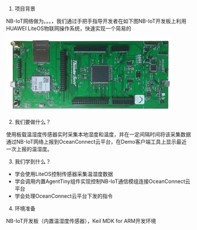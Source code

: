 1. 项目背景
	
NB-IoT网络做为。。。，我们通过手把手指导开发者在如下图NB-IoT开发板上利用HUAWEI LiteOS物联网操作系统，快速实现一个简易的

![](../../image/nbiot-board.jpg)

2. 我们要做什么？

使用板载温湿度传感器实时采集本地湿度和温度，并在一定间隔时间将该采集数据通过NB-IoT网络上报到OceanConnect云平台，在Demo客户端工具上显示最近一次上报的温湿度。

3. 我们学到什么？

- 学会使用LiteOS控制传感器采集温湿度数据
- 学会调用内置AgentTiny组件实现控制NB-IoT通信模组连接OceanConnect云平台
- 学会处理OceanConnect云平台下发的指令

4. 环境准备

NB-IoT开发板（内置温湿度传感器），Keil MDK for ARM开发环境